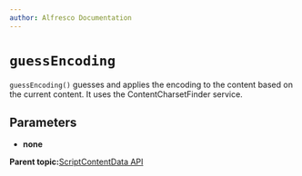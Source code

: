 ```yaml
---
author: Alfresco Documentation
---
```


# `guessEncoding`

`guessEncoding()` guesses and applies the encoding to the content based on the current content. It uses the ContentCharsetFinder service.

## Parameters

-   **none**

**Parent topic:**[ScriptContentData API](../references/API-JS-ScriptContentData.md)

